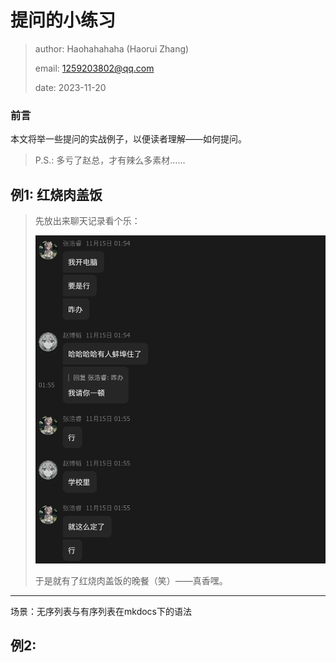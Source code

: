 # 提问的小练习

> author: Haohahahaha (Haorui Zhang)
>
> email: 1259203802@qq.com
>
> date: 2023-11-20

### 前言

本文将举一些提问的实战例子，以便读者理解——如何提问。

> P.S.: 多亏了赵总，才有辣么多素材……

## 例1: 红烧肉盖饭

> 先放出来聊天记录看个乐：
>
> ![meal](./pic/meal.png)
> 
> 于是就有了红烧肉盖饭的晚餐（笑）——真香嘿。

---

场景：无序列表与有序列表在mkdocs下的语法




## 例2: 

